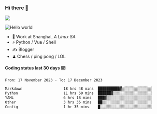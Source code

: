 ### Hi there 👋
![](https://komarev.com/ghpvc/?username=Xuhandsome)


<img src="https://github-readme-stats.vercel.app/api?username=XuHandsome&show_icons=true&theme=merko" alt="Hello world">

<br/>

- 🍻  Work at Shanghai, _A Linux SA_
- ⚡  Python / Vue / Shell
- ✍️  Blogger
- ♟  Chess / ping pong / LOL

#### Coding status last 30 days ⌨️

<!--START_SECTION:waka-->

```txt
From: 17 November 2023 - To: 17 December 2023

Markdown                   18 hrs 48 mins  ██████████▓░░░░░░░░░░░░░░   42.46 %
Python                     11 hrs 50 mins  ██████▓░░░░░░░░░░░░░░░░░░   26.71 %
YAML                       6 hrs 18 mins   ███▓░░░░░░░░░░░░░░░░░░░░░   14.24 %
Other                      3 hrs 35 mins   ██░░░░░░░░░░░░░░░░░░░░░░░   08.11 %
Config                     1 hr 35 mins    █░░░░░░░░░░░░░░░░░░░░░░░░   03.57 %
```

<!--END_SECTION:waka-->
